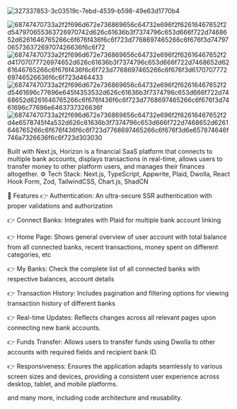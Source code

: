 ![327337853-3c03519c-7ebd-4539-b598-49e63d1770b4](https://github.com/user-attachments/assets/bbaa990a-45fb-4a6c-9a20-18ba83fc0273)


![68747470733a2f2f696d672e736869656c64732e696f2f62616467652f2d547970655363726970742d626c61636b3f7374796c653d666f722d7468652d6261646765266c6f676f436f6c6f723d7768697465266c6f676f3d7479706573637269707426636f6c6f72](https://github.com/user-attachments/assets/fcaf28a1-d8cf-4726-8036-ba396f9b1dbf)![68747470733a2f2f696d672e736869656c64732e696f2f62616467652f2d41707077726974652d626c61636b3f7374796c653d666f722d7468652d6261646765266c6f676f436f6c6f723d7768697465266c6f676f3d617070777269746526636f6c6f723d464433](https://github.com/user-attachments/assets/2ed9d7ab-dd61-4f19-96a4-2ce34f1afc4d)![68747470733a2f2f696d672e736869656c64732e696f2f62616467652f2d5461696c77696e645f4353532d626c61636b3f7374796c653d666f722d7468652d6261646765266c6f676f436f6c6f723d7768697465266c6f676f3d7461696c77696e6463737326636f](https://github.com/user-attachments/assets/d79aa387-ecf2-4c22-b4b7-8414bab59752)![68747470733a2f2f696d672e736869656c64732e696f2f62616467652f2d4e6578745f4a532d626c61636b3f7374796c653d666f722d7468652d6261646765266c6f676f436f6c6f723d7768697465266c6f676f3d6e657874646f746a7326636f6c6f723d303030](https://github.com/user-attachments/assets/cf408ae7-a6c1-4201-8f19-364db31ceb5a)






Built with Next.js, Horizon is a financial SaaS platform that connects to multiple bank accounts, displays transactions in real-time, allows users to transfer money to other platform users, and manages their finances altogether.
⚙️ Tech Stack: 
Next.js, 
TypeScript,
Appwrite, 
Plaid, 
Dwolla, 
React Hook Form, 
Zod, 
TailwindCSS, 
Chart.js, 
ShadCN

🔋 Features
👉 Authentication: An ultra-secure SSR authentication with proper validations and authorization

👉 Connect Banks: Integrates with Plaid for multiple bank account linking

👉 Home Page: Shows general overview of user account with total balance from all connected banks, recent transactions, money spent on different categories, etc

👉 My Banks: Check the complete list of all connected banks with respective balances, account details

👉 Transaction History: Includes pagination and filtering options for viewing transaction history of different banks

👉 Real-time Updates: Reflects changes across all relevant pages upon connecting new bank accounts.

👉 Funds Transfer: Allows users to transfer funds using Dwolla to other accounts with required fields and recipient bank ID.

👉 Responsiveness: Ensures the application adapts seamlessly to various screen sizes and devices, providing a consistent user experience across desktop, tablet, and mobile platforms.

and many more, including code architecture and reusability.
